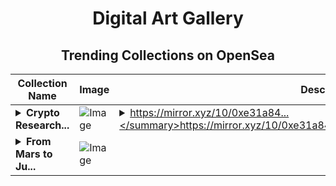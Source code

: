 <div align="center">

# Digital Art Gallery

## Trending Collections on OpenSea

| Collection Name                       | Image                                                                                     | Description                       | OpenSea Link                                                                                          |
|---------------------------------------|-------------------------------------------------------------------------------------------|-----------------------------------|--------------------------------------------------------------------------------------------------------|
| **<details><summary>Crypto Research...</summary>Crypto Research Day 2024: Ethereum vs Solana Debate</details>** | ![Image](https://i.seadn.io/s/raw/files/0323b2770b576e0267db1e3174119225.png?w=500&auto=format?w=200&auto=format) | <details><summary>https://mirror.xyz/10/0xe31a84...</summary>https://mirror.xyz/10/0xe31a8447c9ce36e2108915eac25462ef32813dfc</details> | <details><summary>Link</summary>[Crypto Research Day 2024: Ethereum vs Solana Debate](https://opensea.io/collection/crypto-research-day-2024-ethereum-vs-solana-debate)</details> |
| **<details><summary>From Mars to Ju...</summary>From Mars to Jupiter</details>** | ![Image](https://i.seadn.io/s/raw/files/c61db4e3ad648a34afc52226e53fdb7c.png?w=500&auto=format?w=200&auto=format) |  | <details><summary>Link</summary>[From Mars to Jupiter](https://opensea.io/collection/from-mars-to-jupiter)</details> |

</div>